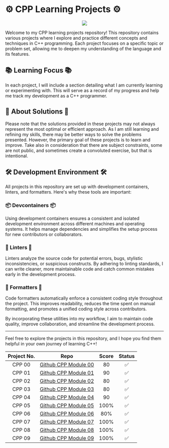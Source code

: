 # ⚙️ CPP Learning Projects ⚙️

<p align="center">
  <img src='https://upload.wikimedia.org/wikipedia/commons/1/18/ISO_C%2B%2B_Logo.svg'>
</p>

Welcome to my CPP learning projects repository! This repository contains various projects where I explore and practice different concepts and techniques in C++ programming. Each project focuses on a specific topic or problem set, allowing me to deepen my understanding of the language and its features.

## 📚 Learning Focus 📚
In each project, I will include a section detailing what I am currently learning or experimenting with. This will serve as a record of my progress and help me track my development as a C++ programmer.

## 🧐 About Solutions 🧐
Please note that the solutions provided in these projects may not always represent the most optimal or efficient approach. As I am still learning and refining my skills, there may be better ways to solve the problems presented. However, the primary goal of these projects is to learn and improve. Take also in consideration that there are subject constraints, some are not public, and sometimes create a convoluted exercise, but that is intentional. 

## 🛠 Development Environment 🛠
All projects in this repository are set up with development containers, linters, and formatters. Here's why these tools are important:

### 📦 Devcontainers 📦
Using development containers ensures a consistent and isolated development environment across different machines and operating systems. It helps manage dependencies and simplifies the setup process for new contributors or collaborators.

### 🧹 Linters 🧹
Linters analyze the source code for potential errors, bugs, stylistic inconsistencies, or suspicious constructs. By adhering to linting standards, I can write cleaner, more maintainable code and catch common mistakes early in the development process.

### 📐 Formatters 📐
Code formatters automatically enforce a consistent coding style throughout the project. This improves readability, reduces the time spent on manual formatting, and promotes a unified coding style across contributors.

By incorporating these utilities into my workflow, I aim to maintain code quality, improve collaboration, and streamline the development process.

---

Feel free to explore the projects in this repository, and I hope you find them helpful in your own journey of learning C++!

| Project No. | Repo | Score | Status |
|:---:|:---:|:---:|:---:|
| CPP 00 | [Github CPP Module 00](https://github.com/bazuara/CPP-Module-00) | 80 | ✅ |
| CPP 01 | [Github CPP Module 01](https://github.com/bazuara/CPP-Module-01) | 90 | ✅ |
| CPP 02 | [Github CPP Module 02](https://github.com/bazuara/CPP-Module-02) | 80 | ✅ |
| CPP 03 | [Github CPP Module 03](https://github.com/bazuara/CPP-Module-03) | 80 | ✅ |
| CPP 04 | [Github CPP Module 04](https://github.com/bazuara/CPP-Module-04) | 90 | ✅ |
| CPP 05 | [Github CPP Module 05](https://github.com/bazuara/CPP-Module-05) | 100% | ✅ |
| CPP 06 | [Github CPP Module 06](https://github.com/bazuara/CPP-Module-06) | 80% | ✅ |
| CPP 07 | [Github CPP Module 07](https://github.com/bazuara/CPP-Module-07) | 100% | ✅ |
| CPP 08 | [Github CPP Module 08](https://github.com/bazuara/CPP-Module-08) | 100% | ✅ |
| CPP 09 | [Github CPP Module 09](https://github.com/bazuara/CPP-Module-09) | 100% | ✅ |


